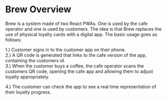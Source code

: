 # Brew Overview

Brew is a system made of two React PWAs. One is used by the cafe operator and one is used by customers. The idea is that Brew replaces the use of physical loyalty cards with a digital app. The basic usage goes as follows:

  1.) Customer signs in to the customer app on their phone.  
  2.) A QR code is generated that links to the cafe version of the app, containing the customers id.  
  3.) When the customer buys a coffee, the cafe operator scans the customers QR code, opening the cafe app and allowing them to adjust           loyalty appropriately. 
  
  4.) The customer can check the app to see a real time representation of their loyalty progress. 
